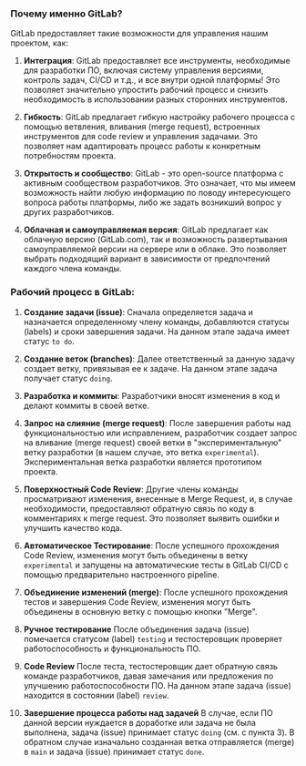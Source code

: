 ### Почему именно GitLab?

GitLab предоставляет такие возможности для управления нашим проектом, как:

1. **Интеграция**: GitLab предоставляет все инструменты, необходимые для разработки ПО, включая систему управления версиями, контроль задач, CI/CD и т.д., и все внутри одной платформы! Это позволяет значительно упростить рабочий процесс и снизить необходимость в использовании разных сторонних инструментов.

2. **Гибкость**: GitLab предлагает гибкую настройку рабочего процесса с помощью ветвления, вливания (merge request), встроенных инструментов для code review и управления задачами. Это позволяет нам адаптировать процесс работы к конкретным потребностям проекта.

3. **Открытость и сообщество**: GitLab - это open-source платформа с активным сообществом разработчиков. Это означает, что мы имеем возможность найти любую информацию по поводу интересующего вопроса работы платформы, либо же задать возникший вопрос у других разработчиков.

4. **Облачная и самоуправляемая версия**: GitLab предлагает как облачную версию (GitLab.com), так и возможность развертывания самоуправляемой версии на сервере или в облаке. Это позволяет выбрать подходящий вариант в зависимости от предпочтений каждого члена команды.

### Рабочий процесс в GitLab:

1. **Создание задачи (issue)**: Сначала определяется задача и назначается определенному члену команды, добавляются статусы (labels) и сроки завершения задачи. На данном этапе задача имеет статус `to do`.

2. **Создание веток (branches)**: Далее ответственный за данную задачу создает ветку, привязывая ее к задаче. На данном этапе задача получает статус `doing`.

3. **Разработка и коммиты**: Разработчики вносят изменения в код и делают коммиты в своей ветке. 

4. **Запрос на слияние (merge request)**: После завершения работы над функциональностью или исправлением, разработчик создает запрос на вливание (merge request) своей ветки в "экспериментальную" ветку разработки (в нашем случае, это ветка `experimental`). Экспериментальная ветка разработки является прототипом проекта.

5. **Поверхностный Code Review**: Другие члены команды просматривают изменения, внесенные в Merge Request, и, в случае необходимости, предоставляют обратную связь по коду в комментариях к merge request. Это позволяет выявить ошибки и улучшить качество кода.

6. **Автоматическое Тестирование**: После успешного прохождения Code Review, изменения могут быть объединены в ветку `experimental` и запущены на автоматические тесты в GitLab CI/CD с помощью предварительно настроенного pipeline.

7. **Объединение изменений (merge)**: После успешного прохождения тестов и завершения Code Review, изменения могут быть объединены в основную ветку с помощью кнопки "Merge".

8. **Ручное тестирование** После объединения задача (issue) помечается статусом (label) `testing` и тестостеровщик проверяет работоспособность и функциональность ПО. 

9. **Code Review** После теста, тестостеровщик дает обратную связь команде разработчиков, давая замечания или предложения по улучшению работоспособности ПО. На данном этапе задача (issue) находится в состоянии (label) `review`.

10. **Завершение процесса работы над задачей** В случае, если ПО данной версии нуждается в доработке или задача не была выполнена, задача (issue) принимает статус `doing` (см. с пункта 3). В обратном случае изначально созданная ветка отправляется (merge) в `main` и задача (issue) принимает статус `done`.

